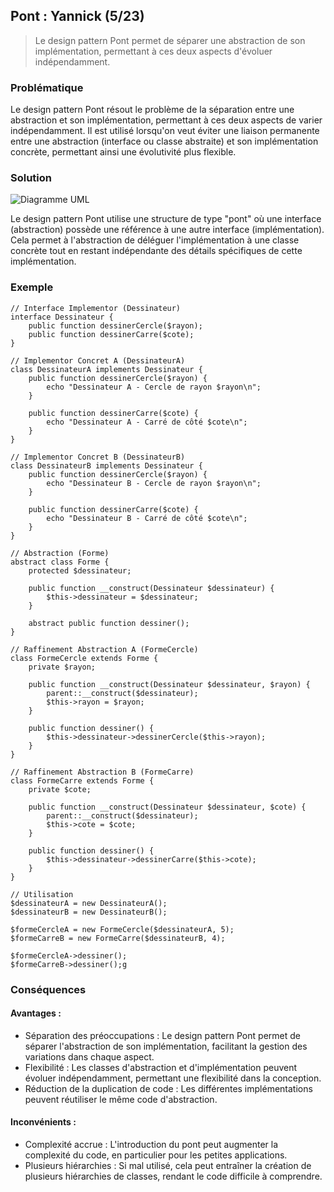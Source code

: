 ## Pont : Yannick (5/23)

> Le design pattern Pont permet de séparer une abstraction de son implémentation, permettant à ces deux aspects d'évoluer indépendamment.

### Problématique

Le design pattern Pont résout le problème de la séparation entre une abstraction et son implémentation, permettant à ces deux aspects de varier indépendamment. Il est utilisé lorsqu'on veut éviter une liaison permanente entre une abstraction (interface ou classe abstraite) et son implémentation concrète, permettant ainsi une évolutivité plus flexible.

### Solution

![Diagramme UML](https://refactoring.guru/images/patterns/diagrams/bridge/structure-en.png?id=827afa4b40008dc29d26fe0f4d41b9cc)

Le design pattern Pont utilise une structure de type "pont" où une interface (abstraction) possède une référence à une autre interface (implémentation). Cela permet à l'abstraction de déléguer l'implémentation à une classe concrète tout en restant indépendante des détails spécifiques de cette implémentation.

### Exemple

```
// Interface Implementor (Dessinateur)
interface Dessinateur {
    public function dessinerCercle($rayon);
    public function dessinerCarre($cote);
}

// Implementor Concret A (DessinateurA)
class DessinateurA implements Dessinateur {
    public function dessinerCercle($rayon) {
        echo "Dessinateur A - Cercle de rayon $rayon\n";
    }

    public function dessinerCarre($cote) {
        echo "Dessinateur A - Carré de côté $cote\n";
    }
}

// Implementor Concret B (DessinateurB)
class DessinateurB implements Dessinateur {
    public function dessinerCercle($rayon) {
        echo "Dessinateur B - Cercle de rayon $rayon\n";
    }

    public function dessinerCarre($cote) {
        echo "Dessinateur B - Carré de côté $cote\n";
    }
}

// Abstraction (Forme)
abstract class Forme {
    protected $dessinateur;

    public function __construct(Dessinateur $dessinateur) {
        $this->dessinateur = $dessinateur;
    }

    abstract public function dessiner();
}

// Raffinement Abstraction A (FormeCercle)
class FormeCercle extends Forme {
    private $rayon;

    public function __construct(Dessinateur $dessinateur, $rayon) {
        parent::__construct($dessinateur);
        $this->rayon = $rayon;
    }

    public function dessiner() {
        $this->dessinateur->dessinerCercle($this->rayon);
    }
}

// Raffinement Abstraction B (FormeCarre)
class FormeCarre extends Forme {
    private $cote;

    public function __construct(Dessinateur $dessinateur, $cote) {
        parent::__construct($dessinateur);
        $this->cote = $cote;
    }

    public function dessiner() {
        $this->dessinateur->dessinerCarre($this->cote);
    }
}

// Utilisation
$dessinateurA = new DessinateurA();
$dessinateurB = new DessinateurB();

$formeCercleA = new FormeCercle($dessinateurA, 5);
$formeCarreB = new FormeCarre($dessinateurB, 4);

$formeCercleA->dessiner();
$formeCarreB->dessiner();g
```

### Conséquences

#### Avantages :

- Séparation des préoccupations : Le design pattern Pont permet de séparer l'abstraction de son implémentation, facilitant la gestion des variations dans chaque aspect.
- Flexibilité : Les classes d'abstraction et d'implémentation peuvent évoluer indépendamment, permettant une flexibilité dans la conception.
- Réduction de la duplication de code : Les différentes implémentations peuvent réutiliser le même code d'abstraction.

#### Inconvénients :

- Complexité accrue : L'introduction du pont peut augmenter la complexité du code, en particulier pour les petites applications.
- Plusieurs hiérarchies : Si mal utilisé, cela peut entraîner la création de plusieurs hiérarchies de classes, rendant le code difficile à comprendre.